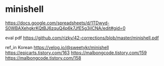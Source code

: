 # minishell

https://docs.google.com/spreadsheets/d/1TDwyd-S0WBAXehgkrKQtBJ6zquQ4p6k7JfE5g3jICNA/edit#gid=0



eval pdf
https://github.com/rizky/42-corrections/blob/master/minishell.pdf





ref_in Korean
https://velog.io/@sweetykr/minishell
https://epicarts.tistory.com/163
https://malbongcode.tistory.com/159
https://malbongcode.tistory.com/158

